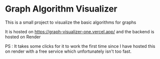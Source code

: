 # Graph Algorithm Visualizer

This is a small project to visualize the basic algorithms for graphs

It is hosted on https://graph-visualizer-one.vercel.app/ and the backend is hosted on Render

PS : It takes some clicks for it to work the first time since I have hosted this on render with a free service which unfortunately isn't too fast.

